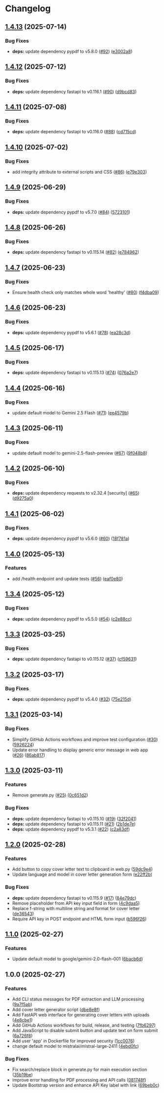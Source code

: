 # Changelog

## [1.4.13](https://github.com/MattKobayashi/cover-letter-writer/compare/v1.4.12...v1.4.13) (2025-07-14)


### Bug Fixes

* **deps:** update dependency pypdf to v5.8.0 ([#92](https://github.com/MattKobayashi/cover-letter-writer/issues/92)) ([e3002a8](https://github.com/MattKobayashi/cover-letter-writer/commit/e3002a88568aeda3213a15b73e7c58024018cd5d))

## [1.4.12](https://github.com/MattKobayashi/cover-letter-writer/compare/v1.4.11...v1.4.12) (2025-07-12)


### Bug Fixes

* **deps:** update dependency fastapi to v0.116.1 ([#90](https://github.com/MattKobayashi/cover-letter-writer/issues/90)) ([d9bcd83](https://github.com/MattKobayashi/cover-letter-writer/commit/d9bcd83868ebb9061f18fe097afcf131bd2b2765))

## [1.4.11](https://github.com/MattKobayashi/cover-letter-writer/compare/v1.4.10...v1.4.11) (2025-07-08)


### Bug Fixes

* **deps:** update dependency fastapi to v0.116.0 ([#88](https://github.com/MattKobayashi/cover-letter-writer/issues/88)) ([cd715cd](https://github.com/MattKobayashi/cover-letter-writer/commit/cd715cd264afb0c9d6f73e86b0a16b4e32b7e9e5))

## [1.4.10](https://github.com/MattKobayashi/cover-letter-writer/compare/v1.4.9...v1.4.10) (2025-07-02)


### Bug Fixes

* add integrity attribute to external scripts and CSS ([#86](https://github.com/MattKobayashi/cover-letter-writer/issues/86)) ([e79e303](https://github.com/MattKobayashi/cover-letter-writer/commit/e79e303d400c106464089a767468f53383853a47))

## [1.4.9](https://github.com/MattKobayashi/cover-letter-writer/compare/v1.4.8...v1.4.9) (2025-06-29)


### Bug Fixes

* **deps:** update dependency pypdf to v5.7.0 ([#84](https://github.com/MattKobayashi/cover-letter-writer/issues/84)) ([5723101](https://github.com/MattKobayashi/cover-letter-writer/commit/5723101b233859906f79b813c99b87529132f6e0))

## [1.4.8](https://github.com/MattKobayashi/cover-letter-writer/compare/v1.4.7...v1.4.8) (2025-06-26)


### Bug Fixes

* **deps:** update dependency fastapi to v0.115.14 ([#82](https://github.com/MattKobayashi/cover-letter-writer/issues/82)) ([e784962](https://github.com/MattKobayashi/cover-letter-writer/commit/e784962b48c7d5718652cf1c111f8a551e5d2322))

## [1.4.7](https://github.com/MattKobayashi/cover-letter-writer/compare/v1.4.6...v1.4.7) (2025-06-23)


### Bug Fixes

* Ensure health check only matches whole word 'healthy' ([#80](https://github.com/MattKobayashi/cover-letter-writer/issues/80)) ([f4dba09](https://github.com/MattKobayashi/cover-letter-writer/commit/f4dba097d731ce2854106feaec0ab0ed7c531eb5))

## [1.4.6](https://github.com/MattKobayashi/cover-letter-writer/compare/v1.4.5...v1.4.6) (2025-06-23)


### Bug Fixes

* **deps:** update dependency pypdf to v5.6.1 ([#78](https://github.com/MattKobayashi/cover-letter-writer/issues/78)) ([ea28c3d](https://github.com/MattKobayashi/cover-letter-writer/commit/ea28c3df4bd7dafa010675e902f60a9fe9514d94))

## [1.4.5](https://github.com/MattKobayashi/cover-letter-writer/compare/v1.4.4...v1.4.5) (2025-06-17)


### Bug Fixes

* **deps:** update dependency fastapi to v0.115.13 ([#74](https://github.com/MattKobayashi/cover-letter-writer/issues/74)) ([076a2e7](https://github.com/MattKobayashi/cover-letter-writer/commit/076a2e78da3a1af4b768f10db627172727f63577))

## [1.4.4](https://github.com/MattKobayashi/cover-letter-writer/compare/v1.4.3...v1.4.4) (2025-06-16)


### Bug Fixes

* update default model to Gemini 2.5 Flash ([#71](https://github.com/MattKobayashi/cover-letter-writer/issues/71)) ([ee4579b](https://github.com/MattKobayashi/cover-letter-writer/commit/ee4579b6f466b2a1d87d1a32544b158cfb4d3ac6))

## [1.4.3](https://github.com/MattKobayashi/cover-letter-writer/compare/v1.4.2...v1.4.3) (2025-06-11)


### Bug Fixes

* update default model to gemini-2.5-flash-preview ([#67](https://github.com/MattKobayashi/cover-letter-writer/issues/67)) ([9f048b8](https://github.com/MattKobayashi/cover-letter-writer/commit/9f048b8ad5c5e70cf0092ce3e54b6b62d53ddafa))

## [1.4.2](https://github.com/MattKobayashi/cover-letter-writer/compare/v1.4.1...v1.4.2) (2025-06-10)


### Bug Fixes

* **deps:** update dependency requests to v2.32.4 [security] ([#65](https://github.com/MattKobayashi/cover-letter-writer/issues/65)) ([d9275a0](https://github.com/MattKobayashi/cover-letter-writer/commit/d9275a0ef4dbad6d328b662a2c74da2c8eab6387))

## [1.4.1](https://github.com/MattKobayashi/cover-letter-writer/compare/v1.4.0...v1.4.1) (2025-06-02)


### Bug Fixes

* **deps:** update dependency pypdf to v5.6.0 ([#60](https://github.com/MattKobayashi/cover-letter-writer/issues/60)) ([18f781a](https://github.com/MattKobayashi/cover-letter-writer/commit/18f781a6040de1acd7a28c357b4e88176cc2d1a6))

## [1.4.0](https://github.com/MattKobayashi/cover-letter-writer/compare/v1.3.4...v1.4.0) (2025-05-13)


### Features

* add /health endpoint and update tests ([#56](https://github.com/MattKobayashi/cover-letter-writer/issues/56)) ([eaf0e80](https://github.com/MattKobayashi/cover-letter-writer/commit/eaf0e80939287f011a83cab3511fd9d42308f716))

## [1.3.4](https://github.com/MattKobayashi/cover-letter-writer/compare/v1.3.3...v1.3.4) (2025-05-12)


### Bug Fixes

* **deps:** update dependency pypdf to v5.5.0 ([#54](https://github.com/MattKobayashi/cover-letter-writer/issues/54)) ([c2e88cc](https://github.com/MattKobayashi/cover-letter-writer/commit/c2e88cc80ae48da073232fa0139479a13c391488))

## [1.3.3](https://github.com/MattKobayashi/cover-letter-writer/compare/v1.3.2...v1.3.3) (2025-03-25)


### Bug Fixes

* **deps:** update dependency fastapi to v0.115.12 ([#37](https://github.com/MattKobayashi/cover-letter-writer/issues/37)) ([cf59631](https://github.com/MattKobayashi/cover-letter-writer/commit/cf59631a4920695130b77576987d6ad4536b5238))

## [1.3.2](https://github.com/MattKobayashi/cover-letter-writer/compare/v1.3.1...v1.3.2) (2025-03-17)


### Bug Fixes

* **deps:** update dependency pypdf to v5.4.0 ([#32](https://github.com/MattKobayashi/cover-letter-writer/issues/32)) ([75e215d](https://github.com/MattKobayashi/cover-letter-writer/commit/75e215dfb6376727e36ba8fd95a1d78f82119c78))

## [1.3.1](https://github.com/MattKobayashi/cover-letter-writer/compare/v1.3.0...v1.3.1) (2025-03-14)


### Bug Fixes

* Simplify GitHub Actions workflows and improve test configuration ([#30](https://github.com/MattKobayashi/cover-letter-writer/issues/30)) ([5926224](https://github.com/MattKobayashi/cover-letter-writer/commit/592622405018639a2fd4dbaec83ed229a56cf7ae))
* Update error handling to display generic error message in web app ([#26](https://github.com/MattKobayashi/cover-letter-writer/issues/26)) ([86ab817](https://github.com/MattKobayashi/cover-letter-writer/commit/86ab817d6f823fe031344ea2b4d71f9d4e8505bd))

## [1.3.0](https://github.com/MattKobayashi/cover-letter-writer/compare/v1.2.0...v1.3.0) (2025-03-11)


### Features

* Remove generate.py ([#25](https://github.com/MattKobayashi/cover-letter-writer/issues/25)) ([0c651d2](https://github.com/MattKobayashi/cover-letter-writer/commit/0c651d2a18d4e6ceadeca9daf1974851d43846b6))


### Bug Fixes

* **deps:** update dependency fastapi to v0.115.10 ([#19](https://github.com/MattKobayashi/cover-letter-writer/issues/19)) ([32f2041](https://github.com/MattKobayashi/cover-letter-writer/commit/32f2041c43aad32b4f53aa0df6ac8cfe8d2cf5a3))
* **deps:** update dependency fastapi to v0.115.11 ([#21](https://github.com/MattKobayashi/cover-letter-writer/issues/21)) ([2b1de7e](https://github.com/MattKobayashi/cover-letter-writer/commit/2b1de7e56be6ca10d4735431516325ace5f38570))
* **deps:** update dependency pypdf to v5.3.1 ([#22](https://github.com/MattKobayashi/cover-letter-writer/issues/22)) ([c2a83df](https://github.com/MattKobayashi/cover-letter-writer/commit/c2a83df55ec808f946a79a47321cbfe5ab542295))

## [1.2.0](https://github.com/MattKobayashi/cover-letter-writer/compare/v1.1.0...v1.2.0) (2025-02-28)


### Features

* Add button to copy cover letter text to clipboard in web.py ([59dc9e4](https://github.com/MattKobayashi/cover-letter-writer/commit/59dc9e4a66ba6b993ba407b10b04403ca2cea2d8))
* Update language and model in cover letter generation form ([e22ff2b](https://github.com/MattKobayashi/cover-letter-writer/commit/e22ff2b99b439224cae91b4075480572490e472f))


### Bug Fixes

* **deps:** update dependency fastapi to v0.115.9 ([#17](https://github.com/MattKobayashi/cover-letter-writer/issues/17)) ([84e79dc](https://github.com/MattKobayashi/cover-letter-writer/commit/84e79dc58e12d84aaa165378063bf13f2073e70d))
* Remove placeholder from API key input field in form ([4c9daa5](https://github.com/MattKobayashi/cover-letter-writer/commit/4c9daa555e64e1e1e40df7ad3d55d78db0be9cce))
* Replace f-string with multiline string and format for cover letter ([de36543](https://github.com/MattKobayashi/cover-letter-writer/commit/de365439fcddc133f9c684fd3a13f2f510dbdeb6))
* Require API key in POST endpoint and HTML form input ([b596f26](https://github.com/MattKobayashi/cover-letter-writer/commit/b596f266536cfab6362e44fc9abe8df070bc6873))

## [1.1.0](https://github.com/MattKobayashi/cover-letter-writer/compare/v1.0.0...v1.1.0) (2025-02-27)


### Features

* Update default model to google/gemini-2.0-flash-001 ([6bacb6d](https://github.com/MattKobayashi/cover-letter-writer/commit/6bacb6de453665a98b166dddbaf50fc277ff8d17))

## 1.0.0 (2025-02-27)


### Features

* Add CLI status messages for PDF extraction and LLM processing ([9a7f5ab](https://github.com/MattKobayashi/cover-letter-writer/commit/9a7f5ab0d1577f14389ddd194154f081f5afc979))
* Add cover letter generator script ([dbe8e8f](https://github.com/MattKobayashi/cover-letter-writer/commit/dbe8e8ff0f657707eadd14f0804dd386f736efe0))
* Add FastAPI web interface for generating cover letters with uploads ([4e8cbe1](https://github.com/MattKobayashi/cover-letter-writer/commit/4e8cbe144c2dffc1b8a54c1aa788b374d3d88ee1))
* Add GitHub Actions workflows for build, release, and testing ([7fb6297](https://github.com/MattKobayashi/cover-letter-writer/commit/7fb62978407bd013980ff1235697d1815cd7786c))
* Add JavaScript to disable submit button and update text on form submit ([6a726f8](https://github.com/MattKobayashi/cover-letter-writer/commit/6a726f8cc5574aa62079f88c49c7b2e3dcea5ee9))
* Add user 'app' in Dockerfile for improved security ([1cc0076](https://github.com/MattKobayashi/cover-letter-writer/commit/1cc00769541148212eb4cb231081b4b62e9481f5))
* change default model to mistralai/mistral-large-2411 ([4ebd0fc](https://github.com/MattKobayashi/cover-letter-writer/commit/4ebd0fc351787893ba7b093c12fc01ecbe78f279))


### Bug Fixes

* Fix search/replace block in generate.py for main execution section ([35b19be](https://github.com/MattKobayashi/cover-letter-writer/commit/35b19be41e172f453ff70e16b517866afbead5ae))
* improve error handling for PDF processing and API calls ([081748f](https://github.com/MattKobayashi/cover-letter-writer/commit/081748fe25e91e26d6f099d7da00202036c69132))
* Update Bootstrap version and enhance API Key label with link ([69beb0c](https://github.com/MattKobayashi/cover-letter-writer/commit/69beb0c964e415c449d6592b86acdb9b2d889690))

